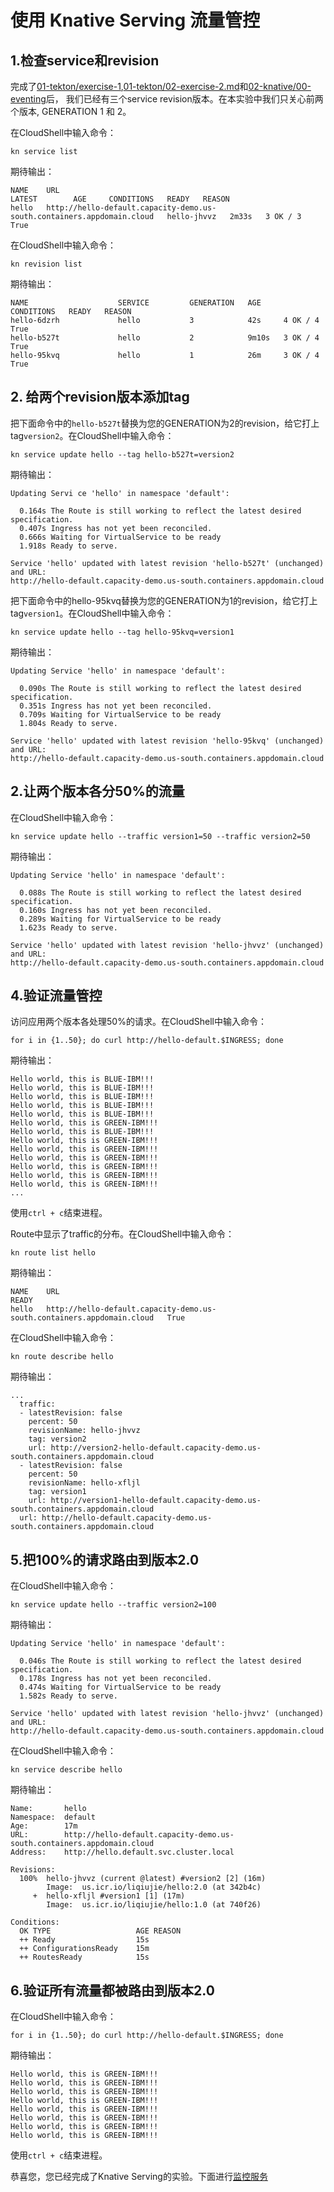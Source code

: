 # 使用 Knative Serving 流量管控

## 1.检查service和revision
完成了[01-tekton/exercise-1](../01-tekton/01-exercise-1.md),[01-tekton/02-exercise-2.md](../01-tekton/exercise-2.md)和[02-knative/00-eventing](./00-eventing.md)后， 我们已经有三个service revision版本。在本实验中我们只关心前两个版本, GENERATION 1 和 2。

在CloudShell中输入命令：
```
kn service list
```

期待输出：
```
NAME    URL                                                                      LATEST        AGE     CONDITIONS   READY   REASON
hello   http://hello-default.capacity-demo.us-south.containers.appdomain.cloud   hello-jhvvz   2m33s   3 OK / 3     True    
```

在CloudShell中输入命令：
```
kn revision list
```
期待输出：
```
NAME                    SERVICE         GENERATION   AGE     CONDITIONS   READY   REASON
hello-6dzrh             hello           3            42s     4 OK / 4     True
hello-b527t             hello           2            9m10s   3 OK / 4     True
hello-95kvq             hello           1            26m     3 OK / 4     True
```

## 2. 给两个revision版本添加tag
把下面命令中的`hello-b527t`替换为您的GENERATION为2的revision，给它打上tag`version2`。在CloudShell中输入命令：
```
kn service update hello --tag hello-b527t=version2
```

期待输出：
```
Updating Servi ce 'hello' in namespace 'default':

  0.164s The Route is still working to reflect the latest desired specification.
  0.407s Ingress has not yet been reconciled.
  0.666s Waiting for VirtualService to be ready
  1.918s Ready to serve.

Service 'hello' updated with latest revision 'hello-b527t' (unchanged) and URL:
http://hello-default.capacity-demo.us-south.containers.appdomain.cloud
```

把下面命令中的hello-95kvq替换为您的GENERATION为1的revision，给它打上tag`version1`。在CloudShell中输入命令：
```
kn service update hello --tag hello-95kvq=version1
```

期待输出：
```
Updating Service 'hello' in namespace 'default':

  0.090s The Route is still working to reflect the latest desired specification.
  0.351s Ingress has not yet been reconciled.
  0.709s Waiting for VirtualService to be ready
  1.804s Ready to serve.

Service 'hello' updated with latest revision 'hello-95kvq' (unchanged) and URL:
http://hello-default.capacity-demo.us-south.containers.appdomain.cloud
```
## 2.让两个版本各分50%的流量
在CloudShell中输入命令：
```
kn service update hello --traffic version1=50 --traffic version2=50
```

期待输出：
```
Updating Service 'hello' in namespace 'default':

  0.088s The Route is still working to reflect the latest desired specification.
  0.160s Ingress has not yet been reconciled.
  0.289s Waiting for VirtualService to be ready
  1.623s Ready to serve.

Service 'hello' updated with latest revision 'hello-jhvvz' (unchanged) and URL:
http://hello-default.capacity-demo.us-south.containers.appdomain.cloud
```

## 4.验证流量管控
访问应用两个版本各处理50%的请求。在CloudShell中输入命令：
```
for i in {1..50}; do curl http://hello-default.$INGRESS; done
```

期待输出：
```
Hello world, this is BLUE-IBM!!!
Hello world, this is BLUE-IBM!!!
Hello world, this is BLUE-IBM!!!
Hello world, this is BLUE-IBM!!!
Hello world, this is BLUE-IBM!!!
Hello world, this is GREEN-IBM!!!
Hello world, this is BLUE-IBM!!!
Hello world, this is GREEN-IBM!!!
Hello world, this is GREEN-IBM!!!
Hello world, this is GREEN-IBM!!!
Hello world, this is GREEN-IBM!!!
Hello world, this is GREEN-IBM!!!
Hello world, this is GREEN-IBM!!!
...
```
使用`ctrl + c`结束进程。

Route中显示了traffic的分布。在CloudShell中输入命令：
```
kn route list hello
```

期待输出：
```
NAME    URL                                                                      READY
hello   http://hello-default.capacity-demo.us-south.containers.appdomain.cloud   True
```

在CloudShell中输入命令：
```
kn route describe hello
```

期待输出：
```
...
  traffic:
  - latestRevision: false
    percent: 50
    revisionName: hello-jhvvz
    tag: version2
    url: http://version2-hello-default.capacity-demo.us-south.containers.appdomain.cloud
  - latestRevision: false
    percent: 50
    revisionName: hello-xfljl
    tag: version1
    url: http://version1-hello-default.capacity-demo.us-south.containers.appdomain.cloud
  url: http://hello-default.capacity-demo.us-south.containers.appdomain.cloud
```

## 5.把100%的请求路由到版本2.0
在CloudShell中输入命令：
```
kn service update hello --traffic version2=100
```

期待输出：
```
Updating Service 'hello' in namespace 'default':

  0.046s The Route is still working to reflect the latest desired specification.
  0.178s Ingress has not yet been reconciled.
  0.474s Waiting for VirtualService to be ready
  1.582s Ready to serve.

Service 'hello' updated with latest revision 'hello-jhvvz' (unchanged) and URL:
http://hello-default.capacity-demo.us-south.containers.appdomain.cloud
```
在CloudShell中输入命令：
```
kn service describe hello
```
期待输出：
```
Name:       hello
Namespace:  default
Age:        17m
URL:        http://hello-default.capacity-demo.us-south.containers.appdomain.cloud
Address:    http://hello.default.svc.cluster.local

Revisions:  
  100%  hello-jhvvz (current @latest) #version2 [2] (16m)
        Image:  us.icr.io/liqiujie/hello:2.0 (at 342b4c)
     +  hello-xfljl #version1 [1] (17m)
        Image:  us.icr.io/liqiujie/hello:1.0 (at 740f26)

Conditions:  
  OK TYPE                   AGE REASON
  ++ Ready                  15s 
  ++ ConfigurationsReady    15m 
  ++ RoutesReady            15s 
```

## 6.验证所有流量都被路由到版本2.0
在CloudShell中输入命令：
```
for i in {1..50}; do curl http://hello-default.$INGRESS; done
```
期待输出：
```
Hello world, this is GREEN-IBM!!!
Hello world, this is GREEN-IBM!!!
Hello world, this is GREEN-IBM!!!
Hello world, this is GREEN-IBM!!!
Hello world, this is GREEN-IBM!!!
Hello world, this is GREEN-IBM!!!
Hello world, this is GREEN-IBM!!!
Hello world, this is GREEN-IBM!!!
```
使用`ctrl + c`结束进程。

恭喜您，您已经完成了Knative Serving的实验。下面进行[监控服务](./02-monitoring.md)
